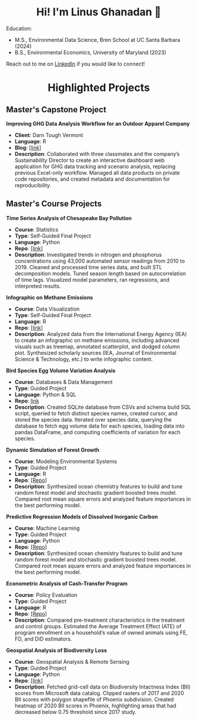 <h1 align="center"> Hi! I'm Linus Ghanadan 👋</h1>

Education:
- M.S., Environmental Data Science, Bren School at UC Santa Barbara (2024)
- B.S., Environmental Economics, University of Maryland (2023)

Reach out to me on [LinkedIn](https://www.linkedin.com/in/linus-ghanadan/) if you would like to connect!

<h1 align="center"> Highlighted Projects</h1>

## Master's Capstone Project

**Improving GHG Data Analysis Workflow for an Outdoor Apparel Company**

- **Client**: Darn Tough Vermont
- **Language**: R
- **Blog**: [[link]](https://linusghanadan.github.io/blog/2024-6-20-post/)
- **Description**: Collaborated with three classmates and the company’s Sustainability Director to create an interactive dashboard web application for GHG data tracking and scenario analysis, replacing previous Excel-only workflow. Managed all data products on private code repositories, and created metadata and documentation for reproducibility.

## Master's Course Projects

**Time Series Analysis of Chesapeake Bay Pollution**

- **Course**: Statistics
- **Type**: Self-Guided Final Project
- **Language**: Python
- **Repo**: [[link]](https://github.com/linusghanadan/chesapeake-bay-nutrient-pollution-python)
- **Description**: Investigated trends in nitrogen and phosphorus concentrations using 43,000 automated sensor readings from 2010 to 2019. Cleaned and processed time series data, and built STL decomposition models. Tuned season length based on autocorrelation of time lags. Visualized model parameters, ran regressions, and interpreted results.

**Infographic on Methane Emissions**

- **Course**: Data Visualization
- **Type**: Self-Guided Final Project
- **Language**: R
- **Repo**: [[link]](https://github.com/linusghanadan/methane-infographic)
- **Description**: Analyzed data from the International Energy Agency (IEA) to create an infographic on methane emissions, including advanced visuals such as treemap, annotated scatterplot, and dodged column plot. Synthesized scholarly sources (IEA, Journal of Environmental Science & Technology, etc.) to write infographic content.

**Bird Species Egg Volume Variation Analysis**

- **Course**: Databases & Data Management
- **Type**: Guided Project
- **Language**: Python & SQL
- **Repo**: [link](https://github.com/linusghanadan/bird-species-analysis.git)
- **Description**: Created SQLite database from CSVs and schema build SQL script, queried to fetch distinct species names, created cursor, and stored the species data. Iterated over species data, querying the database to fetch egg volume data for each species, loading data into pandas DataFrame, and computing coefficients of variation for each species.

**Dynamic Simulation of Forest Growth**

- **Course**: Modeling Environmental Systems
- **Type**: Guided Project
- **Language**: R
- **Repo**: [[Repo]]([https://github.com/linusghanadan/dic-ml-models](https://github.com/linusghanadan/dynamic-simulation-forest-growth))
- **Description**: Synthesized ocean chemistry features to build and tune random forest model and stochastic gradient boosted trees model. Compared root mean square errors and analyzed feature importances in the best performing model.

**Predictive Regression Models of Dissolved Inorganic Carbon**

- **Course**: Machine Learning
- **Type**: Guided Project
- **Language**: Python
- **Repo**: [[Repo]](https://github.com/linusghanadan/dic-ml-models)
- **Description**: Synthesized ocean chemistry features to build and tune random forest model and stochastic gradient boosted trees model. Compared root mean square errors and analyzed feature importances in the best performing model.

**Econometric Analysis of Cash-Transfer Program**

- **Course**: Policy Evaluation
- **Type**: Guided Project
- **Language**: R
- **Repo**: [[Repo]](https://github.com/linusghanadan/cash-transfer-policy)
- **Description**: Compared pre-treatment characteristics in the treatment and control groups. Estimated the Average Treatment Effect (ATE) of program enrollment on a household’s value of owned animals using FE, FD, and DiD estimators.

**Geospatial Analysis of Biodiversity Loss**

- **Course**: Geospatial Analysis & Remote Sensing
- **Type**: Guided Project
- **Language**: Python
- **Repo**: [[link]](https://github.com/linusghanadan/phoenix_biodiversity)
- **Description**: Fetched grid-cell data on Biodiversity Intactness Index (BII) scores from Microsoft data catalog. Clipped rasters of 2017 and 2020 BII scores with polygon shapefile of Phoenix subdivision. Created heatmap of 2020 BII scores in Phoenix, highlighting areas that had decreased below 0.75 threshold since 2017 study.

